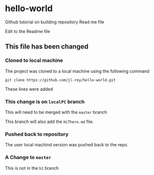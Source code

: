 # hello-world
Github tutorial on building repository
Read me file

Edit to the Readme file

## This file has been changed


### Cloned to local machine


The project was cloned to a local machine using the following command

``` gitbash
git clone https://github.com/jl-rey/hello-world.git
```

These lines were added

### This change is on `localPC` branch

This will need to be merged with the `master` branch

This branch will also add the `HiThere.md` file.

### Pushed back to repository

The user local machind version was pushed back to the repo.

### A Change to `master`

This is not in the `b1` branch
